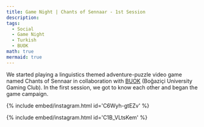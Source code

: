 ```yaml
---
title: Game Night | Chants of Sennaar - 1st Session
description:
tags:
  - Social
  - Game Night
  - Turkish
  - BUOK
math: true
mermaid: true
---
```


We started playing a linguistics themed adventure-puzzle video game named Chants of Sennaar in collaboration with [BUOK](https://instagram.com/boun_buok) (Boğaziçi University Gaming Club). In the first session, we got to know each other and began the game campaign.

{% include embed/instagram.html id='C6Wyh-gtEZv' %}

{% include embed/instagram.html id='C1B_VLtsKem' %}